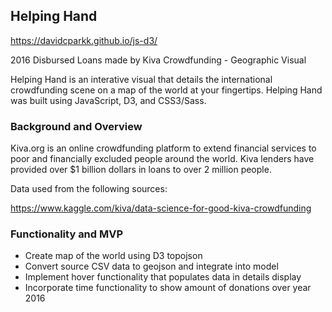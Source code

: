 ## Helping Hand

https://davidcparkk.github.io/js-d3/

2016 Disbursed Loans made by Kiva Crowdfunding - Geographic Visual

Helping Hand is an interative visual that details the international crowdfunding scene on a map of the world at your fingertips. Helping Hand was built using JavaScript, D3, and CSS3/Sass.

### Background and Overview

Kiva.org is an online crowdfunding platform to extend financial services to poor and financially excluded people around the world. Kiva lenders have provided over $1 billion dollars in loans to over 2 million people. 

Data used from the following sources:

https://www.kaggle.com/kiva/data-science-for-good-kiva-crowdfunding

### Functionality and MVP

* Create map of the world using D3 topojson
* Convert source CSV data to geojson and integrate into model
* Implement hover functionality that populates data in details display
* Incorporate time functionality to show amount of donations over year 2016
